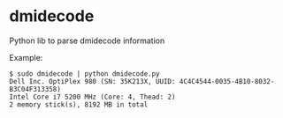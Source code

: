 dmidecode
=========

Python lib to parse dmidecode information


Example:

    $ sudo dmidecode | python dmidecode.py
    Dell Inc. OptiPlex 980 (SN: 35K213X, UUID: 4C4C4544-0035-4B10-8032-B3C04F313358)
    Intel Core i7 5200 MHz (Core: 4, Thead: 2)
    2 memory stick(s), 8192 MB in total
